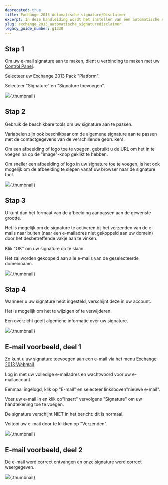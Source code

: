 ```yaml
---
deprecated: true
title: Exchange 2013 Automatische signature/Disclaimer
excerpt: In deze handleiding wordt het instellen van een automatische signature (disclaimer) beschreven
slug: exchange_2013_automatische_signaturedisclaimer
legacy_guide_number: g1330
---
```



## Stap 1
Om uw e-mail signature aan te maken, dient u verbinding te maken met uw [Control Panel](https://www.ovh.com/manager/web/login.html).

Selecteer uw Exchange 2013 Pack "Platform".

Selecteer "Signature" en "Signature toevoegen".

![](images/img_1364.jpg){.thumbnail}


## Stap 2
Gebruik de beschikbare tools om uw signature aan te passen.

Variabelen zijn ook beschikbaar om de algemene signature aan te passen met de contactgegevens van de verschillende gebruikers.

Om een afbeelding of logo toe te voegen, gebruikt u de URL om het in te voegen na op de "image"-knop geklikt te hebben.


Om sneller een afbeelding of logo in uw signature toe te voegen, is het ook mogelijk om de afbeelding te slepen vanaf uw browser naar de signature tool.

![](images/img_1365.jpg){.thumbnail}


## Stap 3
U kunt dan het formaat van de afbeelding aanpassen aan de gewenste grootte.

Het is mogelijk om de signature te activeren bij het verzenden van de e-mails naar buiten (naar een e-mailadres niet gekoppeld aan uw domein) door het desbetreffende vakje aan te vinken.

Klik "OK" om uw signature op te slaan.

Het zal worden gekoppeld aan alle e-mails van de geselecteerde domeinnaam.

![](images/img_1368.jpg){.thumbnail}


## Stap 4
Wanneer u uw signature hebt ingesteld, verschijnt deze in uw account.

Het is mogelijk om het te wijzigen of te verwijderen.

Een overzicht geeft algemene informatie over uw signature.

![](images/img_1370.jpg){.thumbnail}


## E-mail voorbeeld, deel 1
Zo kunt u uw signature toevoegen aan een e-mail via het menu [Exchange 2013 Webmail](https://ex.mail.ovh.net/owa/).

Log in met uw volledige e-mailadres en wachtwoord voor uw e-mailaccount. 

Eenmaal ingelogd, klik op "E-mail" en selecteer linksboven"nieuwe e-mail".

Voer uw e-mail in en klik op"Insert" vervolgens "Signature" om uw handtekening toe te voegen.

De signature verschijnt NIET in het bericht: dit is normaal.

Voltooi uw e-mail door te klikken op "Verzenden".

![](images/img_1371.jpg){.thumbnail}


## E-mail voorbeeld, deel 2
De e-mail werd correct ontvangen en onze signature werd correct weergegeven.

![](images/img_1372.jpg){.thumbnail}

